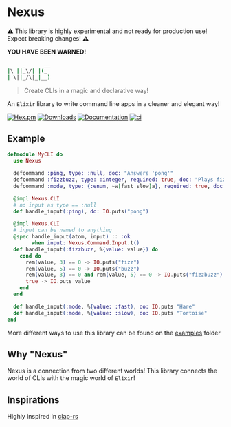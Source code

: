 # Nexus

⚠️ This library is highly experimental and not ready for production use! Expect breaking changes! ⚠️

**YOU HAVE BEEN WARNED!**

```sh
     _      __
|\ ||_\/| |(_
| \||_/\|_|__)
```

> Create CLIs in a magic and declarative way!

An `Elixir` library to write command line apps in a cleaner and elegant way!

[![Hex.pm](https://img.shields.io/hexpm/v/nexus_cli.svg)](https://hex.pm/packages/nexus_cli)
[![Downloads](https://img.shields.io/hexpm/dt/nexus_cli.svg)](https://hex.pm/packages/nexus_cli)
[![Documentation](https://img.shields.io/badge/documentation-gray)](https://hexdocs.pm/nexus_cli)
[![ci](https://github.com/zoedsoupe/nexus/actions/workflows/ci.yml/badge.svg)](https://github.com/zoedsoupe/nexus/actions/workflows/ci.yml)

## Example

```elixir dark
defmodule MyCLI do
  use Nexus

  defcommand :ping, type: :null, doc: "Answers 'pong'"
  defcommand :fizzbuzz, type: :integer, required: true, doc: "Plays fizzbuzz"
  defcommand :mode, type: {:enum, ~w[fast slow]a}, required: true, doc: "Defines the command mode"

  @impl Nexus.CLI
  # no input as type == :null
  def handle_input(:ping), do: IO.puts("pong")

  @impl Nexus.CLI
  # input can be named to anything
  @spec handle_input(atom, input) :: :ok
        when input: Nexus.Command.Input.t()
  def handle_input(:fizzbuzz, %{value: value}) do
    cond do
      rem(value, 3) == 0 -> IO.puts("fizz")
      rem(value, 5) == 0 -> IO.puts("buzz")
      rem(value, 3) == 0 and rem(value, 5) == 0 -> IO.puts("fizzbuzz")
      true -> IO.puts value
    end
  end

  def handle_input(:mode, %{value: :fast), do: IO.puts "Hare"
  def handle_input(:mode, %{value: :slow), do: IO.puts "Tortoise"
end
```

More different ways to use this library can be found on the [examples](./examples) folder

## Why "Nexus"

Nexus is a connection from two different worlds! This library connects the world of CLIs with the magic world of `Elixir`!

## Inspirations

Highly inspired in [clap-rs](https://github.com/clap-rs/clap/)

